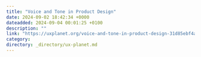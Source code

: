 ```yaml
---
title: "Voice and Tone in Product Design"
date: 2024-09-02 18:42:34 +0000
dateadded: 2024-09-04 00:01:25 +0100
description: ""
link: "https://uxplanet.org/voice-and-tone-in-product-design-31d85ebf4a21?source=rss----819cc2aaeee0---4"
category:
directory: _directory/ux-planet.md
---
```

